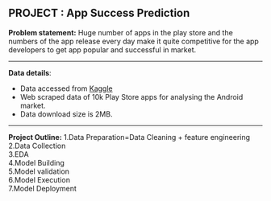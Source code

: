 ## PROJECT : App Success Prediction
**Problem statement:**  Huge number of apps in the play store and the numbers of the app release every day make it quite competitive for                           the app developers to get app popular and successful in market.
***
**Data details**:
   * Data accessed from [Kaggle](https://www.kaggle.com/lava18/google-play-store-apps)  
   * Web scraped data of 10k Play Store apps for analysing the Android market.  
   * Data download size is 2MB. 
***
**Project Outline:**
  1.Data Preparation=Data Cleaning + feature engineering   
  2.Data Collection   
  3.EDA   
  4.Model Building   
  5.Model validation  
  6.Model Execution   
  7.Model Deployment   

